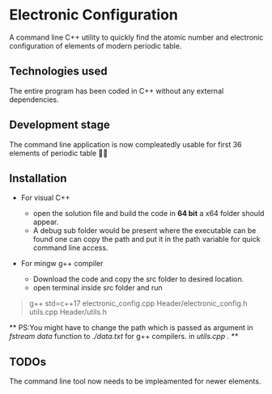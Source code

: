 ﻿# Electronic Configuration

A command line C++ utility to quickly find the atomic number and electronic configuration of elements of modern periodic table.

## Technologies used

The entire program has been coded in C++ without any external dependencies.

## Development stage

The command line application is now compleatedly usable for first 36 elements of periodic table 🎉✨

## Installation 

* For visual C++  
    - open the solution file and build the code in **64 bit** a x64 folder should appear.  
    - A debug sub folder would be present where the executable can be found one can copy the path and put it in the path variable for quick command line access.  

* For mingw g++ compiler  
    - Download the code and copy the src folder to desired location.  
    - open terminal inside src folder and run    
		
	
> g++ std=c++17 electronic_config.cpp Header/electronic_config.h utils.cpp Header/utils.h  


** PS:You might have to change the path which is passed as argument in *fstream data* function to *./data.txt* for g++ compilers. in *utils.cpp* . ** 

## TODOs

The command line tool now needs to be impleamented for newer elements.